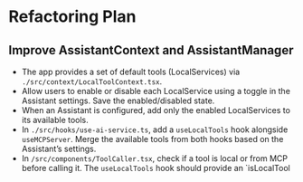 # Refactoring Plan

## Improve AssistantContext and AssistantManager

- The app provides a set of default tools (LocalServices) via `./src/context/LocalToolContext.tsx`.
- Allow users to enable or disable each LocalService using a toggle in the Assistant settings. Save the enabled/disabled state.
- When an Assistant is configured, add only the enabled LocalServices to its available tools.
- In `./src/hooks/use-ai-service.ts`, add a `useLocalTools` hook alongside `useMCPServer`. Merge the available tools from both hooks based on the Assistant’s settings.
- In `/src/components/ToolCaller.tsx`, check if a tool is local or from MCP before calling it. The `useLocalTools` hook should provide an `isLocalTool
